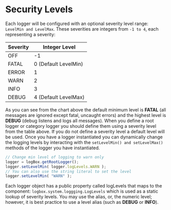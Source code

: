 # Security Levels

Each logger will be configured with an optional severity level range: `LevelMin and LevelMax`. These severities are integers from `-1 to 4`, each representing a severity:

| Severity | Integer Level |
| --- | --- |
| OFF | -1 |
| FATAL | 0 \(Default LevelMin\) |
| ERROR | 1 |
| WARN | 2 |
| INFO | 3 |
| DEBUG | 4 \(Default LevelMax\) |

As you can see from the chart above the default minimum level is **FATAL** \(all messages are ignored except fatal, uncaught errors\) and the highest level is **DEBUG** \(debug listens and logs all messages\). When you define a root logger or category logger you should define them using a severity level from the table above. If you do not define a severity level a default level will be used. Once you have a logger instantiated you can dynamically change the logging levels by interacting with the `setLevelMin() and setLevelMax()` methods of the logger you have instantiated.

```javascript
// Change min level of logging to warn only
logger = logBox.getRootLogger();
logger.setLevelMin( logger.logLevels.WARN );
// You can also use the string literal to set the level
logger.setLevelMin( "WARN" );
```

Each logger object has a public property called logLevels that maps to the component: `logbox.system.loggging.LogLevels` which is used as a static lookup of severity levels. You may use the alias, or, the numeric level; however, it is best practice to use a level alias \(such as **DEBUG** or **INFO**\).

